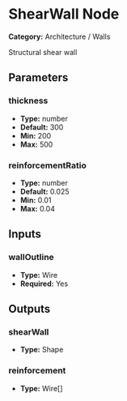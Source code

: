 
# ShearWall Node

**Category:** Architecture / Walls

Structural shear wall

## Parameters


### thickness
- **Type:** number
- **Default:** 300
- **Min:** 200
- **Max:** 500



### reinforcementRatio
- **Type:** number
- **Default:** 0.025
- **Min:** 0.01
- **Max:** 0.04



## Inputs


### wallOutline
- **Type:** Wire
- **Required:** Yes



## Outputs


### shearWall
- **Type:** Shape



### reinforcement
- **Type:** Wire[]




